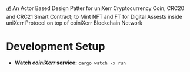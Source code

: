 
💰 An Actor Based Design Patter for uniXerr Cryptocurrency Coin, CRC20 and CRC21 Smart Contract; to Mint NFT and FT for Digital Assests inside uniXerr Protocol on top of coiniXerr Blockchain Network

# Development Setup

* **Watch _coiniXerr_ service:** ```cargo watch -x run```

